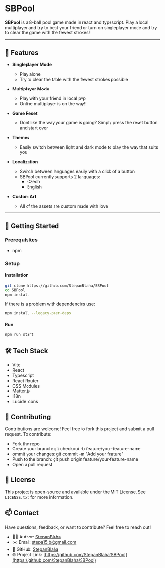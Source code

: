 # SBPool 

**SBPool** is a 8-ball pool game made in react and typescript. Play a local multiplayer and try to beat your friend or turn on singleplayer mode and try to clear the game with the fewest strokes!

---

## 🌟 Features

- **Singleplayer Mode**
  - Play alone
  - Try to clear the table with the fewest strokes possible
    
- **Multiplayer Mode**
  - Play with your friend in local pvp
  - Online multiplayer is on the way!!
    
- **Game Reset**
  - Dont like the way your game is going? Simply press the reset button and start over
    
- **Themes**
  - Easily switch between light and dark mode to play the way that suits you
    
- **Localization**
  - Switch between languages easily with a click of a button  
  - SBPool currently supports 2 languages:
    - Czech
    - English
      
- **Custom Art**
  - All of the assets are custom made with love

---

## 🚀 Getting Started

### Prerequisites

- npm

### Setup

#### Installation

```bash
git clone https://github.com/StepanBlaha/SBPool
cd SBPool
npm install
```

If there is a problem with dependencies use:

```bash
npm install --legacy-peer-deps
```

#### Run

```bash
npm run start
```

## 🛠️ Tech Stack
- Vite
- React
- Typescript
- React Router
- CSS Modules
- Matter.js
- I18n
- Lucide icons

## 🙌 Contributing
Contributions are welcome! Feel free to fork this project and submit a pull request.
To contribute:

- Fork the repo
- Create your branch: git checkout -b feature/your-feature-name
- ommit your changes: git commit -m "Add your feature"
- Push to the branch: git push origin feature/your-feature-name
- Open a pull request

## 📜 License
This project is open-source and available under the MIT License. See `LICENSE.txt` for more information. 

## 📫 Contact
Have questions, feedback, or want to contribute? Feel free to reach out!
- 🧑‍💻 Author: [StepanBlaha](https://stepanblaha.com)
- ✉️ Email: [stepa15.b@gmail.com](mailto:stepa15.b@gmail.com)
- 🐙 GitHub: [StepanBlaha](https://github.com/StepanBlaha)
- 🌐 Project Link: [https://github.com/StepanBlaha/SBPool](https://github.com/StepanBlaha/SBPool)












